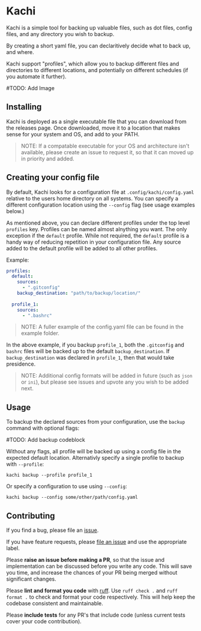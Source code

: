 # Kachi

Kachi is a simple tool for backing up valuable files, such as dot files, config files, and any directory you wish to backup. 

By creating a short yaml file, you can declaritively decide what to back up, and where. 

Kachi support "profiles", which allow you to backup different files and directories to different locations, and potentially on different schedules (if you automate it further).

#TODO: Add Image

## Installing

Kachi is deployed as a single executable file that you can download from the releases page. Once downloaded, move it to a location that makes sense for your system and OS, and add to your PATH. 

> NOTE: If a compatable executable for your OS and architecture isn't available, please create an issue to request it, so that it can moved up in priority and added.

## Creating your config file

By default, Kachi looks for a configuration file at `.config/kachi/config.yaml` relative to the users home directory on all systems. You can specify a different configuration location using the `--config` flag (see usage examples below.)

As mentioned above, you can declare different profiles under the top level `profiles` key. Profiles can be named almost alnything you want. The only exception if the `default` profile. While not required, the `default` profile is a handy way of reducing repetition in your configuration file. Any source added to the default profile will be added to all other profiles.

Example:

```yaml
profiles:
  default:
    sources:
      - ".gitconfig"
    backup_destination: "path/to/backup/location/"
    
  profile_1:
    sources:
      - ".bashrc"
```

> NOTE: A fuller example of the config.yaml file can be found in the example folder.

In the above example, if you backup `profile_1`, both the `.gitconfig` and `bashrc` files will be backed up to the default `backup_destination`. If `backup_destination` was declared in `profile_1`, then that would take presidence.

> NOTE: Additional config formats will be added in future (such as `json` or `ini`), but please see issues and upvote any you wish to be added next.

## Usage

To backup the declared sources from your configuration, use the `backup` command with optional flags:

#TODO: Add backup codeblock

Without any flags, all profile will be backed up using a config file in the expected default location. Alternativly specify a single profile to backup with `--profile`:

```shell
kachi backup --profile profile_1 
```

Or specify a configuration to use using `--config`:

```shell
kachi backup --config some/other/path/config.yaml
```

## Contributing

If you find a bug, please file an [issue](https://github.com/EndlessTrax/kachi/issues).

If you have feature requests, please [file an issue](https://github.com/EndlessTrax/kachi/issues) and use the appropriate label.

Please **raise an issue before making a PR**, so that the issue and implementation can be discussed before you write any code. This will save you time, and increase the chances of your PR being merged without significant changes.

Please **lint and format you code** with [ruff](https://github.com/astral-sh/ruff). Use `ruff check .` and `ruff format .` to check and format your code respectively. This will help keep the codebase consistent and maintainable.

Please **include tests** for any PR's that include code (unless current tests cover your code contribution).
